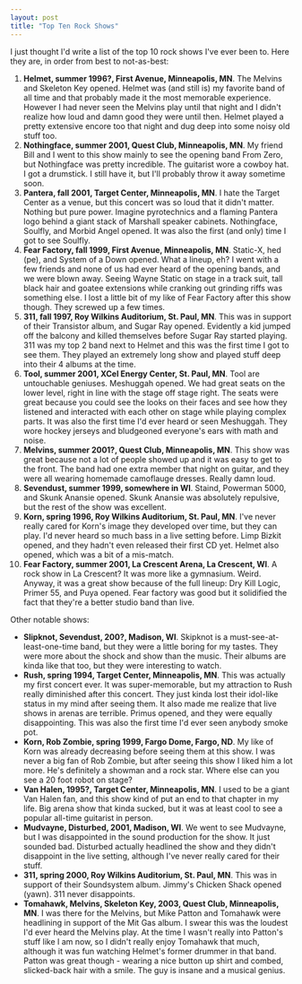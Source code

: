 ```yaml
---
layout: post
title: "Top Ten Rock Shows"
---
```


<p>I just thought I'd write a list of the top 10 rock shows I've ever been to. Here they are, in order from best to not-as-best:</p>
<ol> 
<li><strong>Helmet, summer 1996?, First Avenue, Minneapolis, MN</strong>. The Melvins and Skeleton Key opened. Helmet was (and still is) my favorite band of all time and that probably made it the most memorable experience. However I had never seen the Melvins play until that night and I didn't realize how loud and damn good they were until then. Helmet played a pretty extensive encore too that night and dug deep into some noisy old stuff too.  </li>
<li><strong>Nothingface, summer 2001, Quest Club, Minneapolis, MN</strong>. My friend Bill and I went to this show mainly to see the opening band From Zero, but Nothingface was pretty incredible. The guitarist wore a cowboy hat. I got a drumstick. I still have it, but I'll probably throw it away sometime soon.  </li>
<li><strong>Pantera, fall 2001, Target Center, Minneapolis, MN</strong>. I hate the Target Center as a venue, but this concert was so loud that it didn't matter. Nothing but pure power. Imagine pyrotechnics and a flaming Pantera logo behind a giant stack of Marshall speaker cabinets. Nothingface, Soulfly, and Morbid Angel opened. It was also the first (and only) time I got to see Soulfly.  </li>
<li><strong>Fear Factory, fall 1999, First Avenue, Minneapolis, MN</strong>. Static-X, hed (pe), and System of a Down opened. What a lineup, eh? I went with a few friends and none of us had ever heard of the opening bands, and we were blown away. Seeing Wayne Static on stage in a track suit, tall black hair and goatee extensions while cranking out grinding riffs was something else. I lost a little bit of my like of Fear Factory after this show though. They screwed up a few times.  </li>
<li><strong>311, fall 1997, Roy Wilkins Auditorium, St. Paul, MN</strong>. This was in support of their Transistor album, and Sugar Ray opened. Evidently a kid jumped off the balcony and killed themselves before Sugar Ray started playing. 311 was my top 2 band next to Helmet and this was the first time I got to see them. They played an extremely long show and played stuff deep into their 4 albums at the time.  </li>
<li><strong>Tool, summer 2001, XCel Energy Center, St. Paul, MN</strong>. Tool are untouchable geniuses. Meshuggah opened. We had great seats on the lower level, right in line with the stage off stage right. The seats were great because you could see the looks on their faces and see how they listened and interacted with each other on stage while playing complex parts. It was also the first time I'd ever heard or seen Meshuggah. They wore hockey jerseys and bludgeoned everyone's ears with math and noise.  </li>
<li><strong>Melvins, summer 2001?, Quest Club, Minneapolis, MN</strong>. This show was great because not a lot of people showed up and it was easy to get to the front. The band had one extra member that night on guitar, and they were all wearing homemade camoflauge dresses. Really damn loud.  </li>
<li><strong>Sevendust, summer 1999, somewhere in WI</strong>. Staind, Powerman 5000, and Skunk Anansie opened. Skunk Anansie was absolutely repulsive, but the rest of the show was excellent.  </li>
<li><strong>Korn, spring 1996, Roy Wilkins Auditorium, St. Paul, MN</strong>. I've never really cared for Korn's image they developed over time, but they can play. I'd never heard so much bass in a live setting before. Limp Bizkit opened, and they hadn't even released their first CD yet. Helmet also opened, which was a bit of a mis-match.  </li>
<li><strong>Fear Factory, summer 2001, La Crescent Arena, La Crescent, WI</strong>. A rock show in La Crescent? It was more like a gymnasium. Weird. Anyway, it was a great show because of the full lineup: Dry Kill Logic, Primer 55, and Puya opened. Fear factory was good but it solidified the fact that they're a better studio band than live. </li>
</ol> 
<p>Other notable shows:</p>
<ul> 
<li><strong>Slipknot, Sevendust, 200?, Madison, WI</strong>. Skipknot is a must-see-at-least-one-time band, but they were a little boring for my tastes. They were more about the shock and show than the music. Their albums are kinda like that too, but they were interesting to watch.  </li>
<li><strong>Rush, spring 1994, Target Center, Minneapolis, MN</strong>. This was actually my first concert ever. It was super-memorable, but my attraction to Rush really diminished after this concert. They just kinda lost their idol-like status in my mind after seeing them. It also made me realize that live shows in arenas are terrible. Primus opened, and they were equally disappointing. This was also the first time I'd ever seen anybody smoke pot.  </li>
<li><strong>Korn, Rob Zombie, spring 1999, Fargo Dome, Fargo, ND</strong>. My like of Korn was already decreasing before seeing them at this show. I was never a big fan of Rob Zombie, but after seeing this show I liked him a lot more. He's definitely a showman and a rock star. Where else can you see a 20 foot robot on stage?  </li>
<li><strong>Van Halen, 1995?, Target Center, Minneapolis, MN</strong>. I used to be a giant Van Halen fan, and this show kind of put an end to that chapter in my life. Big arena show that kinda sucked, but it was at least cool to see a popular all-time guitarist in person.  </li>
<li><strong>Mudvayne, Disturbed, 2001, Madison, WI</strong>. We went to see Mudvayne, but I was disappointed in the sound production for the show. It just sounded bad. Disturbed actually headlined the show and they didn't disappoint in the live setting, although I've never really cared for their stuff.  </li>
<li><strong>311, spring 2000, Roy Wilkins Auditorium, St. Paul, MN</strong>. This was in support of their Soundsystem album. Jimmy's Chicken Shack opened (yawn). 311 never disappoints.  </li>
<li><strong>Tomahawk, Melvins, Skeleton Key, 2003, Quest Club, Minneapolis, MN</strong>. I was there for the Melvins, but Mike Patton and Tomahawk were headlining in support of the Mit Gas album. I swear this was the loudest I'd ever heard the Melvins play. At the time I wasn't really into Patton's stuff like I am now, so I didn't really enjoy Tomahawk that much, although it was fun watching Helmet's former drummer in that band. Patton was great though - wearing a nice button up shirt and combed, slicked-back hair with a smile. The guy is insane and a musical genius. </li></ul> 
